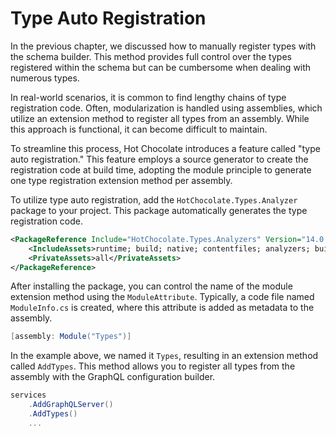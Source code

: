 # Type Auto Registration

In the previous chapter, we discussed how to manually register types with the schema builder. This method provides full control over the types registered within the schema but can be cumbersome when dealing with numerous types.

In real-world scenarios, it is common to find lengthy chains of type registration code. Often, modularization is handled using assemblies, which utilize an extension method to register all types from an assembly. While this approach is functional, it can become difficult to maintain.

To streamline this process, Hot Chocolate introduces a feature called "type auto registration." This feature employs a source generator to create the registration code at build time, adopting the module principle to generate one type registration extension method per assembly.

To utilize type auto registration, add the `HotChocolate.Types.Analyzer` package to your project. This package automatically generates the type registration code.

```xml
<PackageReference Include="HotChocolate.Types.Analyzers" Version="14.0.0-p.106">
    <IncludeAssets>runtime; build; native; contentfiles; analyzers; buildtransitive</IncludeAssets>
    <PrivateAssets>all</PrivateAssets>
</PackageReference>
```

After installing the package, you can control the name of the module extension method using the `ModuleAttribute`. Typically, a code file named `ModuleInfo.cs` is created, where this attribute is added as metadata to the assembly.

```csharp
[assembly: Module("Types")]
```

In the example above, we named it `Types`, resulting in an extension method called `AddTypes`. This method allows you to register all types from the assembly with the GraphQL configuration builder.

```csharp
services
    .AddGraphQLServer()
    .AddTypes()
    ...
```
